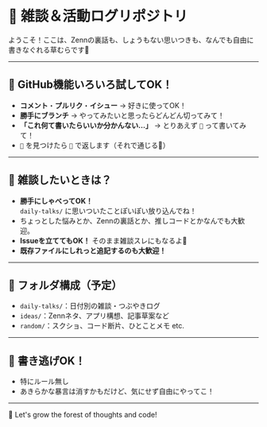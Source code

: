 # 🌱 雑談＆活動ログリポジトリ

ようこそ！ここは、Zennの裏話も、しょうもない思いつきも、なんでも自由に書きなぐれる草むらです🌿

---

## 🌼 GitHub機能いろいろ試してOK！

- **コメント**・**プルリク**・**イシュー** → 好きに使ってOK！
- **勝手にブランチ** → やってみたいと思ったらどんどん切ってみて！
- **「これ何て書いたらいいか分かんない…」** → とりあえず `🌱` って書いてみて！
- `🌱` を見つけたら `🌱` で返します（それで通じる🫶）

---

## 💬 雑談したいときは？

- **勝手にしゃべってOK！**  
  `daily-talks/` に思いついたことぽいぽい放り込んでね！
- ちょっとした悩みとか、Zennの裏話とか、推しコードとかなんでも大歓迎。
- **Issueを立ててもOK！** そのまま雑談スレにもなるよ🧃
- **既存ファイルにしれっと追記するのも大歓迎！** 
---

## 📂 フォルダ構成（予定）

- `daily-talks/`：日付別の雑談・つぶやきログ
- `ideas/`：Zennネタ、アプリ構想、記事草案など
- `random/`：スクショ、コード断片、ひとことメモ etc.

---

## 📌 書き逃げOK！

- 特にルール無し
- あきらかな暴言は消すかもだけど、気にせず自由にやってこ！

---

🌱 Let's grow the forest of thoughts and code!
